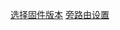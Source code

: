 [选择固件版本](https://firmware-selector.immortalwrt.org/)
[旁路由设置](https://liuxs.pro/blog/%E6%A0%91%E8%8E%93%E6%B4%BEimmortalwrt%E6%97%81%E8%B7%AF%E7%94%B1%E8%AE%BE%E7%BD%AE/)